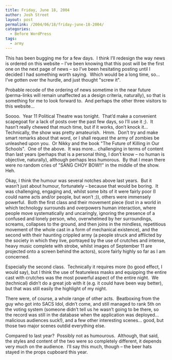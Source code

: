 ```yaml
---
title: Friday, June 18, 2004
author: Josh Street
layout: post
permalink: /2004/06/18/friday-june-18-2004/
categories:
  - Before WordPress
tags:
  - army
---
```

This has been bugging me for a few days.&nbsp; I think I&#8217;ll redesign the way news is ordered on this website &#8211; I&#8217;ve been knowing that this post will be the first one on the next page of news &#8211; so I&#8217;ve been hesitating posting until I decided I had something worth saying.&nbsp; Which would be a long time, so&#8230; I&#8217;ve gotten over the hurdle, and just thought "screw it".

Probable recode of the ordering of news sometime in the near future (perma-links will remain unaffected as a design criteria, naturally), so that is something for me to look forward to.&nbsp; And perhaps the other three visitors to this website&#8230;

Soooo.&nbsp; Year 11 Political Theatre was tonight.&nbsp; That&#8217;d make a convenient scapegoat for a lack of posts over the past few days, so I&#8217;ll use it ;).&nbsp; It hasn&#8217;t really chewed that much time, but if it works, don&#8217;t knock it&#8230;&nbsp; Technically, the show was pretty amateurish.&nbsp; Hmm.&nbsp; Don&#8217;t try and make smart remarks about that word, or I shall request the army of zombies be unleashed upon you.&nbsp; Or Nikky and the book "The Future of Killing in Our Schools".&nbsp; One of the above.&nbsp; It was more&#8230; challenging in terms of content than last years (perhaps that is a personal thing, I don&#8217;t know &#8211; no human is objective, naturally), although perhaps less humorous.&nbsp; By that I mean there were no random cries of "SANG CHOY BOW!!" in the middle of the show.&nbsp; Heh.

Okay, I think the humour was several notches above last years.&nbsp; But it wasn&#8217;t just about humour, fortunately &#8211; because that would be boring.&nbsp; It was challenging, engaging and, whilst some bits of it were fairly poor (I could name acts and/or people, but won&#8217;t ;)), others were immensely powerful.&nbsp; Both the first class and their movement piece (lost in a world in which technology surrounds and overpowers human interaction, where people move systematically and uncaringly, ignoring the presence of a confused and lonely person, who, overwhelmed by her surroundings, screams, collapses to the ground, and then joins in the mindless, repetitious movement of the whole cast in a form of mechanical existence), and the second with their haunting crippled army (a people struck and afflicted by the society in which they live, portrayed by the use of crutches and intense, heavy music complete with strobe, whilst images of September 11 are projected onto a screen behind the actors), score fairly highly so far as I am concerned.

Especially the second class.&nbsp; Technically it requires more (to good effect, I would say), but I think the use of featureless masks and equipping the entire cast with crutches was the most powerful aspect of the entire night.&nbsp; We (technical) didn&#8217;t do a great job with it (e.g. it could have been way better), but that was still easily the highlight of my night.

There were, of course, a whole range of other acts.&nbsp; Beatboxing from the guy who got into SACS Idol, didn&#8217;t come, and still managed to rank 5th on the voting system (someone didn&#8217;t tell us he wasn&#8217;t going to be there, so the record was still in the database when the application was deployed&#8230; malicious audiences suck!), and a few other interesting scenes&#8230; good, but those two major scenes outdid everything else.

Compared to last year?&nbsp; Possibly not as humourous.&nbsp; Although, that said, the styles and content of the two were so completely different, it depends very much on the audience.&nbsp; I&#8217;ll say this much, though &#8211; the beer hats stayed in the props cupboard this year.
